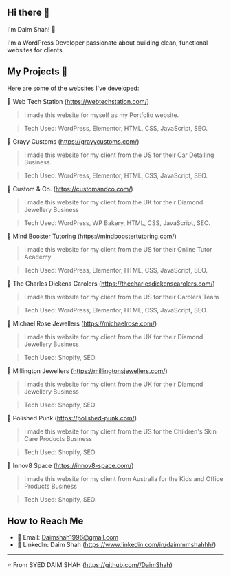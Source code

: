 ## Hi there 👋
I'm Daim Shah! 👋

I'm a WordPress Developer passionate about building clean, functional websites for clients.

## My Projects 🚀

Here are some of the websites I've developed:

🔗 Web Tech Station (https://webtechstation.com/)
> I made this website for myself as my Portfolio website.

> Tech Used: WordPress, Elementor, HTML, CSS, JavaScript, SEO.

🔗 Grayy Customs (https://grayycustoms.com/)
> I made this website for my client from the US for their Car Detailing Business.

> Tech Used: WordPress, Elementor, HTML, CSS, JavaScript, SEO.

🔗 Custom & Co. (https://customandco.com/)
> I made this website for my client from the UK for their Diamond Jewellery Business

> Tech Used: WordPress, WP Bakery, HTML, CSS, JavaScript, SEO.

🔗 Mind Booster Tutoring (https://mindboostertutoring.com/)
> I made this website for my client from the US for their Online Tutor Academy

> Tech Used: WordPress, Elementor, HTML, CSS, JavaScript, SEO.

🔗 The Charles Dickens Carolers (https://thecharlesdickenscarolers.com/)
> I made this website for my client from the US for their Carolers Team

> Tech Used: WordPress, Elementor, HTML, CSS, JavaScript, SEO.

🔗 Michael Rose Jewellers (https://michaelrose.com/)
> I made this website for my client from the UK for their Diamond Jewellery Business

> Tech Used: Shopify, SEO.

🔗 Millington Jewellers (https://millingtonsjewellers.com/)
> I made this website for my client from the UK for their Diamond Jewellery Business

> Tech Used: Shopify, SEO.

🔗 Polished Punk (https://polished-punk.com/)
> I made this website for my client from the US for the Children's Skin Care Products Business

> Tech Used: Shopify, SEO.

🔗 Innov8 Space (https://innov8-space.com/)
> I made this website for my client from Australia for the Kids and Office Products Business

> Tech Used: Shopify, SEO.


## How to Reach Me
- 📧 Email: Daimshah1996@gmail.com
- 💼 LinkedIn: Daim Shah (https://www.linkedin.com/in/daimmmshahhh/)

---
⭐️ From SYED DAIM SHAH (https://github.com//DaimShah)
